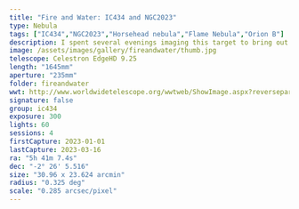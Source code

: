 ```yaml
---
title: "Fire and Water: IC434 and NGC2023"
type: Nebula
tags: ["IC434","NGC2023","Horsehead nebula","Flame Nebula","Orion B"]
description: I spent several evenings imaging this target to bring out the detail that surrounds the horse, including wispy filaments of interstellar dust and the rippling red curtain behind it. 
image: /assets/images/gallery/fireandwater/thumb.jpg
telescope: Celestron EdgeHD 9.25
length: "1645mm"
aperture: "235mm"
folder: fireandwater
wwt: http://www.worldwidetelescope.org/wwtweb/ShowImage.aspx?reverseparity=False&scale=0.285257&name=fireandwater.jpg&imageurl=https://deepskyworkflows.com/assets/images/gallery/fireandwater/fireandwater.jpg&credits=Jeremy+Likness+at+DeepSkyWorkflows.com&creditsUrl=https://deepskyworkflows.com/&ra=85.308174&dec=-2.317463&x=1737.7&y=2540.3&rotation=105.04&thumb=https://deepskyworkflows.com/assets/images/gallery/fireandwater/thumb.jpg
signature: false
group: ic434
exposure: 300
lights: 60
sessions: 4
firstCapture: 2023-01-01 
lastCapture: 2023-03-16
ra: "5h 41m 7.4s"
dec: "-2° 26' 5.516"
size: "30.96 x 23.624 arcmin"
radius: "0.325 deg"
scale: "0.285 arcsec/pixel"
---
```

